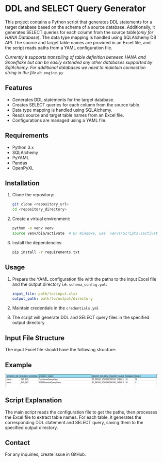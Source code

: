 # DDL and SELECT Query Generator

This project contains a Python script that generates DDL statements for a target database based on the schema of a
source database. Additionally, it generates SELECT queries for each column from the source table(*only for HANA
Database*). The data type mapping
is handled using SQLAlchemy DB API. The source and target table names are provided in an Excel file, and the script
reads paths from a YAML configuration file.

*Currently it supports transpiling of table definition between HANA and Snowflake but can be easily extended any other
databases supported by SqlAchemy. For additional databases we need to maintain connection string in the
file `db_engine.py`*

## Features

- Generates DDL statements for the target database.
- Creates SELECT queries for each column from the source table.
- Data type mapping is handled using SQLAlchemy.
- Reads source and target table names from an Excel file.
- Configurations are managed using a YAML file.

## Requirements

- Python 3.x
- SQLAlchemy
- PyYAML
- Pandas
- OpenPyXL

## Installation

1. Clone the repository:
    ```bash
    git clone <repository_url>
    cd <repository_directory>
    ```

2. Create a virtual environment:
    ```bash
    python -m venv venv
    source venv/bin/activate  # On Windows, use `venv\\Scripts\\activate`
    ```

3. Install the dependencies:
    ```bash
    pip install -r requirements.txt
    ```

## Usage

1. Prepare the YAML configuration file with the paths to the input Excel file and the output directory
   i.e. `schema_config.yml`:

    ```yaml
    input_file: path/to/input.xlsx
    output_path: path/to/output/directory
    ```

2. Maintain credentials in the `credentials.yml`

3. The script will generate DDL and SELECT query files in the specified output directory.

## Input File Structure

The input Excel file should have the following structure:

## Example

![img.png](img.png)

## Script Explanation

The main script reads the configuration file to get the paths, then processes the Excel file to extract table names. For
each table, it generates the corresponding DDL statement and SELECT query, saving them to the specified output
directory.

## Contact

For any inquiries, create issue in GitHub. 




























